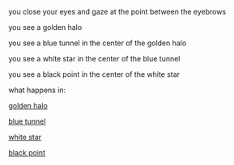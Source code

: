 you close your eyes and gaze at the point between the eyebrows

you see a golden halo

you see a blue tunnel in the center of the golden halo

you see a white star in the center of the blue tunnel

you see a black point in the center of the white star

what happens in:

[golden halo](golden-halo/golden-halo.md)

[blue tunnel](blue-tunnel/blue-tunnel.md)

[white star](white-star/white-star.md)

[black point](black-point/black-point.md)